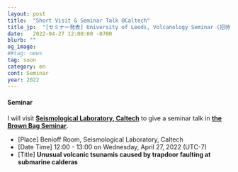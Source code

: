 ```yaml
---
layout: post
title:  "Short Visit & Seminar Talk @Caltech"
title_jp:  "[セミナー発表] University of Leeds, Volcanology Seminar (招待講演)"
date:   2022-04-27 12:00:00 -0700
blurb: ""
og_image:
##tag: news
tag: soon
category: en
cont: Seminar
year: 2022
---
```


#### **Seminar**

I will visit [**Seismological Laboratory, Caltech**](http://www.seismolab.caltech.edu/index.html) to give a seminar talk in [**the Brown Bag Seminar**](http://www.seismolab.caltech.edu/bag.html).

- [Place] Benioff Room, Seismological Laboratory, Caltech
- [Date Time] 12:00 - 13:00 on Wednesday, April 27, 2022 (UTC-7)
- [Title] **Unusual volcanic tsunamis caused by trapdoor faulting at submarine calderas**
